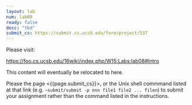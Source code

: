 ```yaml
---
layout: lab
num: lab08
ready: false
desc: "tbd"
submit_cs: https://submit.cs.ucsb.edu/form/project/537
---
```


Please visit:

<https://foo.cs.ucsb.edu/16wiki/index.php/W15:Labs:lab08#Intro>

This content will eventually be relocated to here.

Please the page <{{page.submit_cs}}>, or the Unix shell commmand listed at that
link (e.g. `~submit/submit -p nnn file1 file2 ... filen`) to
submit your assignment rather than the command listed in the instructions. 
